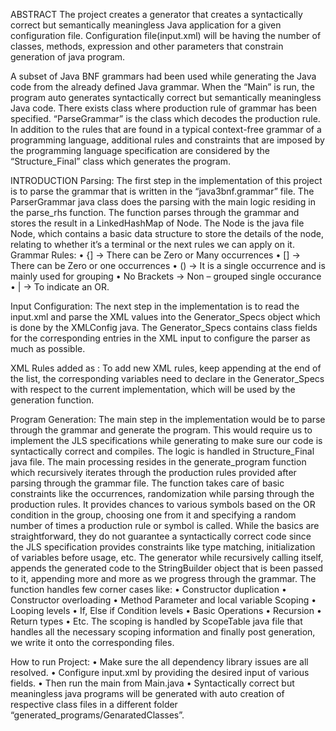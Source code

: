 ABSTRACT The project creates a generator that creates a syntactically correct but semantically meaningless Java application for a given configuration file. Configuration file(input.xml) will be having the number of classes, methods, expression and other parameters that constrain generation of java program.

A subset of Java BNF grammars had been used while generating the Java code from the already defined Java grammar. When the “Main” is run, the program auto generates syntactically correct but semantically meaningless Java code. There exists class where production rule of grammar has been specified. “ParseGrammar” is the class which decodes the production rule. In addition to the rules that are found in a typical context-free grammar of a programming language, additional rules and constraints that are imposed by the programming language specification are considered by the “Structure_Final” class which generates the program.

INTRODUCTION Parsing: The first step in the implementation of this project is to parse the grammar that is written in the “java3bnf.grammar” file. The ParserGrammar java class does the parsing with the main logic residing in the parse_rhs function. The function parses through the grammar and stores the result in a LinkedHashMap of Node. The Node is the java file Node, which contains a basic data structure to store the details of the node, relating to whether it’s a terminal or the next rules we can apply on it. Grammar Rules: •	{]	-> There can be Zero or Many occurrences •	[]	-> There can be Zero or one occurrences • ()	-> It is a single occurrence and is mainly used for grouping •	No Brackets -> Non – grouped single occurance •	|	-> To indicate an OR.

Input Configuration: The next step in the implementation is to read the input.xml and parse the XML values into the Generator_Specs object which is done by the XMLConfig java. The Generator_Specs contains class fields for the corresponding entries in the XML input to configure the parser as much as possible.

XML Rules added as : To add new XML rules, keep appending at the end of the list, the corresponding variables need to declare in the Generator_Specs with respect to the current implementation, which will be used by the generation function.

Program Generation: The main step in the implementation would be to parse through the grammar and generate the program. This would require us to implement the JLS specifications while generating to make sure our code is syntactically correct and compiles. The logic is handled in Structure_Final java file. The main processing resides in the generate_program function which recursively iterates through the production rules provided after parsing through the grammar file. The function takes care of basic constraints like the occurrences, randomization while parsing through the production rules. It provides chances to various symbols based on the OR condition in the group, choosing one from it and specifying a random number of times a production rule or symbol is called. While the basics are straightforward, they do not guarantee a syntactically correct code since the JLS specification provides constraints like type matching, initialization of variables before usage, etc. The generator while recursively calling itself, appends the generated code to the StringBuilder object that is been passed to it, appending more and more as we progress through the grammar. The function handles few corner cases like: •	Constructor duplication •	Constructor overloading •	Method Parameter and local variable Scoping •	Looping levels •	If, Else if Condition levels •	Basic Operations •	Recursion •	Return types •	Etc. The scoping is handled by ScopeTable java file that handles all the necessary scoping information and finally post generation, we write it onto the corresponding files.

How to run Project: •	Make sure the all dependency library issues are all resolved. •	Configure input.xml by providing the desired input of various fields. •	Then run the main from Main.java •	Syntactically correct but meaningless java programs will be generated with auto creation of respective class files in a different folder “generated_programs/GenaratedClasses”.
